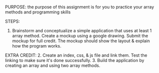 PURPOSE: the purpose of this assignment is for you to practice your array methods and programming skills

STEPS:
1. Brainstorm and conceptualize a simple application that uses at least 1 array method.  Create a mockup using a google drawing.  Submit the mockup for full credit.  The mockup should show the layout & explain how the program works.

EXTRA CREDIT:
2. Create an index, css, & js file and link them.  Test the linking to make sure it's done successfully.
3. Build the application by creating an array and using two array methods.

